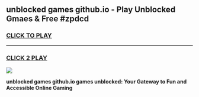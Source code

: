
## unblocked games github.io - Play Unblocked Gmaes & Free #zpdcd
<h3>
<a href="https://news.freeplayer.one?title=unblocked_games_github.io&ref=24F">CLICK TO PLAY</a></h3>
<hr>

<h3>
<a href="https://news.freeplayer.one?title=unblocked_games_github.io&ref=24F">CLICK 2 PLAY</a>
  
</h3>

<a href="https://news.freeplayer.one?title=unblocked_games_github.io&ref=24F/"><img src="https://clearcache.store/games.png"></a>


**unblocked games github.io games unblocked: Your Gateway to Fun and Accessible Online Gaming**
